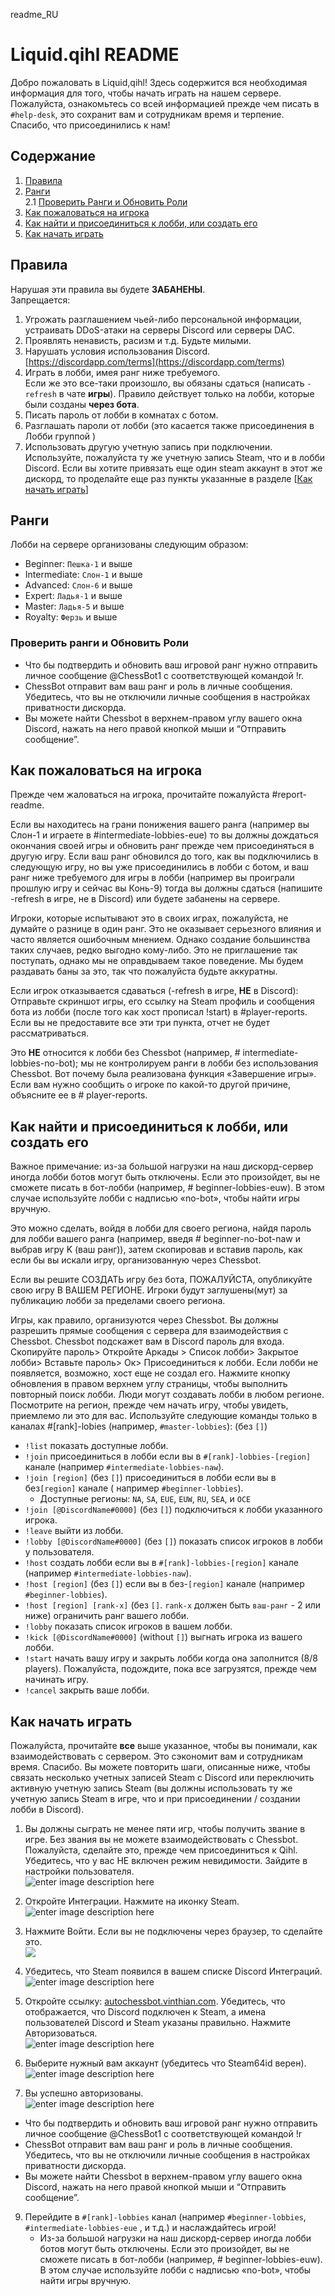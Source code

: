 readme_RU

# Liquid.qihl README

Добро пожаловать в Liquid,qihl! Здесь содержится вся необходимая информация для того, чтобы начать играть на нашем сервере. Пожалуйста, ознакомьтесь со всей информацией прежде чем писать в `#help-desk`, это сохранит вам и сотрудникам время и терпение. Спасибо, что присоединились к нам!

## Содержание

1.  [Правила](https://liquidqihl.github.io/readme-ru/#pravila)
2.  [Ранги](%5Bhttps://liquidqihl.github.io/readme-ru/#rangi%5D(https://liquidqihl.github.io/readme-ru/#rangi))  
    2.1 [Проверить Ранги и Обновить Роли](https://liquidqihl.github.io/readme-ru/#proverit-rangi-i-obnovitj-roli)
3.  [Как пожаловаться на игрока](https://liquidqihl.github.io/readme-ru/#kak-pozhalovatsya-na-igroka)
4.  [Как найти и присоединиться к лобби, или создать его](https://liquidqihl.github.io/readme-ru/#kak-naiti-i-prisoedinitsya-k-lobbi-ili-sozdat-ego)
5.  [Как начать играть](%5Bhttps://liquidqihl.github.io/readme-ru/#kak-nachatj-igratj%5D(https://liquidqihl.github.io/readme-ru/#rangi))

## Правила

Нарушая эти правила вы будете **ЗАБАНЕНЫ**.  
Запрещается:

1.  Угрожать разглашением чьей-либо персональной информации, устраивать DDoS-атаки на серверы Discord или серверы DAC.
2.  Проявлять ненависть, расизм и т.д. Будьте милыми.
3.  Нарушать условия использования Discord. [https://discordapp.com/terms](https://discordapp.com/terms)
4.  Играть в лобби, имея ранг ниже требуемого.  
    Если же это все-таки произошло, вы обязаны сдаться (написать `-refresh` в чате **игры**). Правило действует только на лобби, которые были созданы **через бота**.
5.  Писать пароль от лобби в комнатах с ботом.
6.  Разглашать пароли от лобби (это касается также присоединения в Лобби группой )
7.  Использовать другую учетную запись при подключении. Используйте, пожалуйста ту же учетную запись Steam, что и в лобби Discord. Если вы хотите привязать еще один steam аккаунт в этот же дискорд, то проделайте еще раз пункты указанные в разделе \[[Как начать играть](https://liquidqihl.github.io/readme-ru/#kak-nachat-igrat)\]

## Ранги

Лобби на сервере организованы следующим образом:

-   Beginner: `Пешка-1` и выше
-   Intermediate: `Слон-1` и выше
-   Advanced: `Слон-6` и выше
-   Expert: `Ладья-1` и выше
-   Master: `Ладья-5` и выше
-   Royalty: `Ферзь` и выше

### Проверить ранги и Обновить Роли

-   Что бы подтвердить и обновить ваш игровой ранг нужно отправить личное сообщение @ChessBot1 с соответствующей командой !r.
-   ChessBot отправит вам ваш ранг и роль в личные сообщения. Убедитесь, что вы не отключили личные сообщения в настройках приватности дискорда.
-   Вы можете найти Chessbot в верхнем-правом углу вашего окна Discord, нажать на него правой кнопкой мыши и “Отправить сообщение”.

## Как пожаловаться на игрока

Прежде чем жаловаться на игрока, прочитайте пожалуйста #report-readme.

Если вы находитесь на грани понижения вашего ранга (например вы Слон-1 и играете в #intermediate-lobbies-eue) то вы должны дождаться окончания своей игры и обновить ранг прежде чем присоединяться в другую игру. Если ваш ранг обновился до того, как вы подключились в следующую игру, но вы уже присоединились в лобби с ботом, и ваш ранг ниже требуемого для игры в лобби (например вы проиграли прошлую игру и сейчас вы Конь-9) тогда вы должны сдаться (напишите -refresh в игре, не в Discord) или будете забанены на сервере.

Игроки, которые испытывают это в своих играх, пожалуйста, не думайте о разнице в один ранг. Это не оказывает серьезного влияния и часто является ошибочным мнением. Однако создание большинства таких случаев, редко выгодно кому-либо. Это не приглашение так поступать, однако мы не оправдываем такое поведение. Мы будем раздавать баны за это, так что пожалуйста будьте аккуратны.

Если игрок отказывается сдаваться (-refresh в игре, **НЕ** в Discord): Отправьте скриншот игры, его ссылку на Steam профиль и сообщения бота из лобби (после того как хост прописал !start) в #player-reports. Если вы не предоставите все эти три пункта, отчет не будет рассматриваться.

Это **НЕ** относится к лобби без Chessbot (например, # intermediate-lobbies-no-bot); мы не контролируем ранги в лобби без использования Chessbot. Вот почему была реализована функция «Завершение игры». Если вам нужно сообщить о игроке по какой-то другой причине, объясните ее в # player-reports.

## Как найти и присоединиться к лобби, или создать его

Важное примечание: из-за большой нагрузки на наш дискорд-сервер иногда лобби ботов могут быть отключены. Если это произойдет, вы не сможете писать в бот-лобби (например, # beginner-lobbies-euw). В этом случае используйте лобби с надписью «no-bot», чтобы найти игры вручную.

Это можно сделать, войдя в лобби для своего региона, найдя пароль для лобби вашего ранга (например, введя # beginner-no-bot-naw и выбрав игру K (ваш ранг)), затем скопировав и вставив пароль, как если бы вы искали игру, организованную через Сhessbot.

Если вы решите СОЗДАТЬ игру без бота, ПОЖАЛУЙСТА, опубликуйте свою игру В ВАШЕМ РЕГИОНЕ. Игроки будут заглушены(мут) за публикацию лобби за пределами своего региона.

Игры, как правило, организуются через Chessbot. Вы должны разрешить прямые сообщения с сервера для взаимодействия с Chessbot. Chessbot подскажет вам в Discord пароль для входа. Скопируйте пароль> Откройте Аркады > Список лобби> Закрытое лобби> Вставьте пароль> Ок> Присоединиться к лобби. Если лобби не появляется, возможно, хост еще не создал его. Нажмите кнопку обновления в правом верхнем углу страницы, чтобы выполнить повторный поиск лобби. Люди могут создавать лобби в любом регионе. Посмотрите на регион, прежде чем начать игру, чтобы увидеть, приемлемо ли это для вас. Используйте следующие команды только в каналах #\[rank\]-lobies (например, `#master-lobbies`): (без `[]`)

-   `!list` показать доступные лобби.
-   `!join` присоединиться в лобби если вы в `#[rank]-lobbies-[region]` канале (например `#intermediate-lobbies-naw`).
-   `!join [region]` (без `[]`) присоединиться в лобби если вы в без`[region]` канале ( например `#beginner-lobbies`).
    -   Доступные регионы: `NA`, `SA`, `EUE`, `EUW`, `RU`, `SEA`, и `OCE`
-   `!join [@DiscordName#0000]` (без `[]`) подключиться к лобби указанного игрока.
-   `!leave` выйти из лобби.
-   `!lobby [@DiscordName#0000]` (без `[]`) показать список игроков в лобби у пользователя.
-   `!host` создать лобби если вы в `#[rank]-lobbies-[region]` канале (например `#intermediate-lobbies-naw`).
-   `!host [region]` (без `[]`) если вы в без-`[region]` канале (например `#beginner-lobbies`).
-   `!host [region] [rank-x]` (без `[]`. `rank-x` должен быть `ваш-ранг` \- 2 или ниже) ограничить ранг вашего лобби.
-   `!lobby` показать список игроков в вашем лобби.
-   `!kick [@DiscordName#0000]` (without `[]`) выгнать игрока из вашего лобби.
-   `!start` начать вашу игру и закрыть лобби когда она заполнится (8/8 players). Пожалуйста, подождите, пока все загрузятся, прежде чем начинать игру.
-   `!cancel` закрыть ваше лобби.

## Как начать играть

Пожалуйста, прочитайте **все** выше указанное, чтобы вы понимали, как взаимодействовать с сервером. Это сэкономит вам и сотрудникам время. Спасибо. Вы можете повторить шаги, описанные ниже, чтобы связать несколько учетных записей Steam с Discord или переключить активную учетную запись Steam (вы должны использовать ту же учетную запись Steam в игре, что и при присоединении / создании лобби в Discord).

1.  Вы должны сыграть не менее пяти игр, чтобы получить звание в игре. Без звания вы не можете взаимодействовать с Chessbot. Пожалуйста, сделайте это, прежде чем присоединиться к Qihl. Убедитесь, что у вас НЕ включен режим невидимости. Зайдите в настройки пользователя.  
    ![enter image description here](https://lh3.googleusercontent.com/BKWZi8LTdT8v6fdAQiwyLtOuR_jFj5CBjvxObViUGdM7F4jxnlGH3CxAfKgkP075SDZFcx0FvYY)
    
2.  Откройте Интеграции. Нажмите на иконку Steam.  
    ![enter image description here](https://pp.userapi.com/c855228/v855228762/1a4e0/0GiN0I_xJBA.jpg)
    
3.  Нажмите Войти. Если вы не подключены через браузер, то сделайте это.  
    ![](https://pp.userapi.com/c844724/v844724630/1debc2/2-Gw2tqXrSY.jpg)
    
4.  Убедитесь, что Steam появился в вашем списке Discord Интеграций.  
    ![enter image description here](https://pp.userapi.com/c855228/v855228762/1a50d/blAAuwwC1jU.jpg)
    
5.  Откройте ссылку: [autochessbot.vinthian.com](http://autochessbot.vinthian.com/). Убедитесь, что отображается, что Discord подключен к Steam, а имена пользователей Discord и Steam указаны правильно. Нажмите Авторизоваться.  
    ![enter image description here](https://pp.userapi.com/c855228/v855228762/1a51e/kVFwjIC-RwU.jpg)
    
6.  Выберите нужный вам аккаунт (убедитесь что Steam64id верен).  
    ![enter image description here](https://pp.userapi.com/c855228/v855228762/1a525/OyC1_NKdNxs.jpg)
    
7.  Вы успешно авторизованы.  
    ![enter image description here](https://pp.userapi.com/c855228/v855228762/1a52c/vHioi6qMq88.jpg)
    

-   Что бы подтвердить и обновить ваш игровой ранг нужно отправить личное сообщение @ChessBot1 с соответствующей командой !r
-   ChessBot отправит вам ваш ранг и роль в личные сообщения. Убедитесь, что вы не отключили личные сообщения в настройках приватности дискорда.
-   Вы можете найти Chessbot в верхнем-правом углу вашего окна Discord, нажать на него правой кнопкой мыши и “Отправить сообщение”.

9.  Перейдите в `#[rank]-lobbies` канал (например `#beginner-lobbies`, `#intermediate-lobbies-eue` , и т.д.) и наслаждайтесь игрой!
    -   Из-за большой нагрузки на наш дискорд-сервер иногда лобби ботов могут быть отключены. Если это произойдет, вы не сможете писать в бот-лобби (например, # beginner-lobbies-euw). В этом случае используйте лобби с надписью «no-bot», чтобы найти игры вручную.
